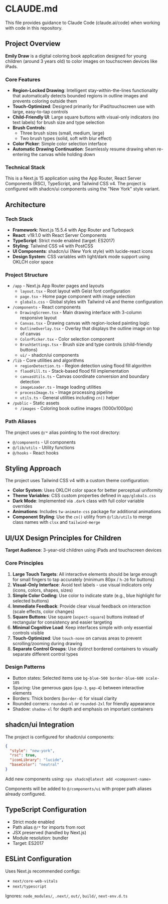 # CLAUDE.md

This file provides guidance to Claude Code (claude.ai/code) when working with code in this repository.

## Project Overview

**Emily Draw** is a digital coloring book application designed for young children (around 3 years old) to color images on touchscreen devices like iPads.

### Core Features
- **Region-Locked Drawing**: Intelligent stay-within-the-lines functionality that automatically detects bounded regions in outline images and prevents coloring outside them
- **Touch-Optimized**: Designed primarily for iPad/touchscreen use with large, easy-to-tap controls
- **Child-Friendly UI**: Large square buttons with visual-only indicators (no text labels) for brush size and type selection
- **Brush Controls**:
  - Three brush sizes (small, medium, large)
  - Two brush types (solid, soft with blur effect)
- **Color Picker**: Simple color selection interface
- **Automatic Drawing Continuation**: Seamlessly resume drawing when re-entering the canvas while holding down

### Technical Stack
This is a Next.js 15 application using the App Router, React Server Components (RSC), TypeScript, and Tailwind CSS v4. The project is configured with shadcn/ui components using the "New York" style variant.

## Architecture

### Tech Stack
- **Framework**: Next.js 15.5.4 with App Router and Turbopack
- **React**: v19.1.0 with React Server Components
- **TypeScript**: Strict mode enabled (target: ES2017)
- **Styling**: Tailwind CSS v4 with PostCSS
- **UI Components**: shadcn/ui (New York style) with lucide-react icons
- **Design System**: CSS variables with light/dark mode support using OKLCH color space

### Project Structure
- `/app` - Next.js App Router pages and layouts
  - `layout.tsx` - Root layout with Geist font configuration
  - `page.tsx` - Home page component with image selection
  - `globals.css` - Global styles with Tailwind v4 and theme configuration
- `/components` - React components
  - `DrawingScreen.tsx` - Main drawing interface with 3-column responsive layout
  - `Canvas.tsx` - Drawing canvas with region-locked painting logic
  - `OutlineOverlay.tsx` - Overlay that displays the outline image on top of canvas
  - `ColorPicker.tsx` - Color selection component
  - `BrushSettings.tsx` - Brush size and type controls (child-friendly buttons)
  - `ui/` - shadcn/ui components
- `/lib` - Core utilities and algorithms
  - `regionDetection.ts` - Region detection using flood fill algorithm
  - `floodFill.ts` - Stack-based flood fill implementation
  - `canvasUtils.ts` - Canvas coordinate conversion and boundary detection
  - `imageLoader.ts` - Image loading utilities
  - `processImage.ts` - Image processing pipeline
  - `utils.ts` - General utilities including `cn()` helper
- `/public` - Static assets
  - `/images` - Coloring book outline images (1000x1000px)

### Path Aliases
The project uses `@/*` alias pointing to the root directory:
- `@/components` - UI components
- `@/lib/utils` - Utility functions
- `@/hooks` - React hooks

## Styling Approach

The project uses Tailwind CSS v4 with a custom theme configuration:

- **Color System**: Uses OKLCH color space for better perceptual uniformity
- **Theme Variables**: CSS custom properties defined in `app/globals.css`
- **Dark Mode**: Implemented via `.dark` class with full color variable overrides
- **Animations**: Includes `tw-animate-css` package for additional animations
- **Component Styling**: Use the `cn()` utility from `@/lib/utils` to merge class names with `clsx` and `tailwind-merge`

## UI/UX Design Principles for Children

**Target Audience**: 3-year-old children using iPads and touchscreen devices

### Core Principles

1. **Large Touch Targets**: All interactive elements should be large enough for small fingers to tap accurately (minimum 80px / `h-20` for buttons)
2. **Visual-Only Interface**: Avoid text labels - use visual indicators only (icons, colors, shapes, sizes)
3. **Simple Color Coding**: Use color to indicate state (e.g., blue highlight for selected buttons)
4. **Immediate Feedback**: Provide clear visual feedback on interaction (scale effects, color changes)
5. **Square Buttons**: Use square (`aspect-square`) buttons instead of rectangular for consistency and easier targeting
6. **Minimal Cognitive Load**: Keep interfaces simple with only essential controls visible
7. **Touch-Optimized**: Use `touch-none` on canvas areas to prevent scrolling/zooming during drawing
8. **Separate Control Groups**: Use distinct bordered containers to visually separate different control types

### Design Patterns

- Button states: Selected items use `bg-blue-500 border-blue-600 scale-105`
- Spacing: Use generous gaps (`gap-3`, `gap-4`) between interactive elements
- Borders: Thick borders (`border-4`) for visual clarity
- Rounded corners: `rounded-xl` or `rounded-2xl` for friendly appearance
- Shadow: `shadow-xl` for depth and emphasis on important containers

## shadcn/ui Integration

The project is configured for shadcn/ui components:

```json
{
  "style": "new-york",
  "rsc": true,
  "iconLibrary": "lucide",
  "baseColor": "neutral"
}
```

Add new components using: `npx shadcn@latest add <component-name>`

Components will be added to `@/components/ui` with proper path aliases already configured.

## TypeScript Configuration

- Strict mode enabled
- Path alias `@/*` for imports from root
- JSX preserved (handled by Next.js)
- Module resolution: bundler
- Target: ES2017

## ESLint Configuration

Uses Next.js recommended configs:

- `next/core-web-vitals`
- `next/typescript`

Ignores: `node_modules/`, `.next/`, `out/`, `build/`, `next-env.d.ts`
